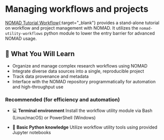 # Managing workflows and projects

[NOMAD Tutorial Workflow](https://fairmat-nfdi.github.io/nomad-tutorial-workflows/latest){:target="\_blank"} provides a stand-alone tutorial on workflow and project management with NOMAD. It utilizes the `nomad-utility-workflows` python module to lower the entry barrier for advanced NOMAD usage.

## 🧭 What You Will Learn

- Organize and manage complex research workflows using NOMAD
- Integrate diverse data sources into a single, reproducible project
- Track data provenance and metadata
- Interface with the NOMAD repository programmatically for automation and high-throughput use

### Recommended (for efficiency and automation)

- 💻 **Terminal environment**
  Install the workflow utility module via Bash (Linux/macOS) or PowerShell (Windows)

- 🐍 **Basic Python knowledge**
  Utilize workflow utility tools using provided Jupyter notebooks